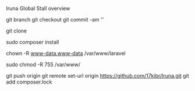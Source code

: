 Iruna Global Stall overview

git branch <your branch name>
git checkout <your branch name>
git commit -am '<your once sentence commit message>'
    
git clone <url>

sudo composer install

chown -R www-data.www-data /var/www/laravel

sudo chmod -R 755 /var/www/



git push origin <your branch name>
git remote set-url origin  https://github.com/17kibr/Iruna.git 
git add composer.lock